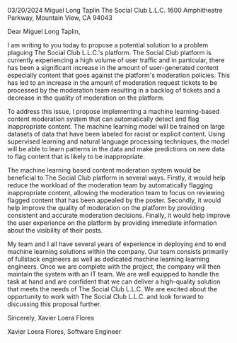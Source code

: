 03/20/2024
Miguel Long Taplin
The Social Club L.L.C.
1600 Amphitheatre Parkway, Mountain View, CA 94043

Dear Miguel Long Taplin,

I am writing to you today to propose a potential solution to a problem plaguing The Social Club L.L.C.'s platform. The Social Club platform is currently experiencing a high volume of user traffic and in particular, there has been a significant increase in the amount of user-generated content especially content that goes against the platform's moderation policies. This has led to an increase in the amount of moderation request tickets to be processed by the moderation team resulting in a backlog of tickets and a decrease in the quality of moderation on the platform.

To address this issue, I propose implementing a machine learning-based content moderation system that can automatically detect and flag inappropriate content. The machine learning model will be trained on large datasets of data that have been labeled for racist or explicit content. Using supervised learning and natural language processing techniques, the model will be able to learn patterns in the data and make predictions on new data to flag content that is likely to be inappropriate.

The machine learning based content moderation system would be beneficial to The Social Club platform in several ways. Firstly, it would help reduce the workload of the moderation team by automatically flagging inappropriate content, allowing the moderation team to focus on reviewing flagged content that has been appealed by the poster. Secondly, it would help improve the quality of moderation on the platform by providing consistent and accurate moderation decisions. Finally, it would help improve the user experience on the platform by providing immediate information about the visibility of their posts.

My team and I all have several years of experience in deploying end to end machine learning solutions within the company. Our team consists primarily of fullstack engineers as well as dedicated machine learning learning engineers. Once we are complete with the project, the company will then maintain the system with an IT team. We are well equipped to handle the task at hand and are confident that we can deliver a high-quality solution that meets the needs of The Social Club L.L.C. We are excited about the opportunity to work with The Social Club L.L.C. and look forward to discussing this proposal further.

Sincerely,
Xavier Loera Flores

Xavier Loera Flores, Software Engineer
